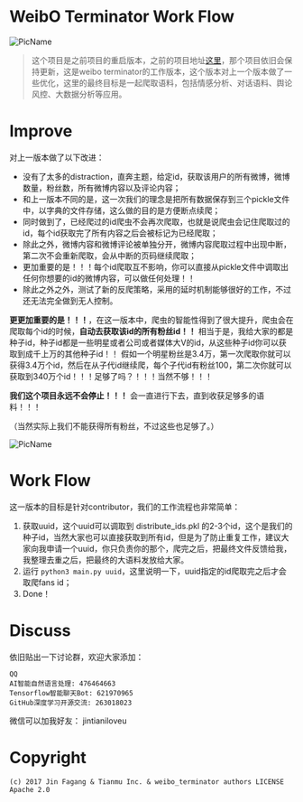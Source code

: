 # WeibO Terminator Work Flow

![PicName](http://ofwzcunzi.bkt.clouddn.com/ScviThBq3lSa8qDk.png)

> 这个项目是之前项目的重启版本，之前的项目地址[这里](https://github.com/jinfagang/weibo_terminater.git)，那个项目依旧会保持更新，这是weibo terminator的工作版本，这个版本对上一个版本做了一些优化，这里的最终目标是一起爬取语料，包括情感分析、对话语料、舆论风控、大数据分析等应用。

# Improve

对上一版本做了以下改进：

* 没有了太多的distraction，直奔主题，给定id，获取该用户的所有微博，微博数量，粉丝数，所有微博内容以及评论内容；
* 和上一版本不同的是，这一次我们的理念是把所有数据保存到三个pickle文件中，以字典的文件存储，这么做的目的是方便断点续爬；
* 同时做到了，已经爬过的id爬虫不会再次爬取，也就是说爬虫会记住爬取过的id，每个id获取完了所有内容之后会被标记为已经爬取；
* 除此之外，微博内容和微博评论被单独分开，微博内容爬取过程中出现中断，第二次不会重新爬取，会从中断的页码继续爬取；
* 更加重要的是！！！每个id爬取互不影响，你可以直接从pickle文件中调取出任何你想要的id的微博内容，可以做任何处理！！
* 除此之外之外，测试了新的反爬策略，采用的延时机制能够很好的工作，不过还无法完全做到无人控制。

**更更加重要的是！！！**，在这一版本中，爬虫的智能性得到了很大提升，爬虫会在爬取每个id的时候，**自动去获取该id的所有粉丝id！！**
相当于是，我给大家的都是种子id，种子id都是一些明星或者公司或者媒体大V的id，从这些种子id你可以获取到成千上万的其他种子id！！
假如一个明星粉丝是3.4万，第一次爬取你就可以获得3.4万个id，然后在从子代id继续爬，每个子代id有粉丝100，第二次你就可以获取到340万个id！！！足够了吗？！！！当然不够！！！

**我们这个项目永远不会停止！！！** 会一直进行下去，直到收获足够多的语料！！！

（当然实际上我们不能获得所有粉丝，不过这些也足够了。）

![PicName](http://ofwzcunzi.bkt.clouddn.com/lqcx6MLSdS8whJVt.png)

# Work Flow

这一版本的目标是针对contributor，我们的工作流程也非常简单：

1. 获取uuid，这个uuid可以调取到 distribute_ids.pkl 的2-3个id，这个是我们的种子id，当然大家也可以直接获取到所有id，但是为了防止重复工作，建议大家向我申请一个uuid，你只负责你的那个，爬完之后，把最终文件反馈给我，我整理去重之后，把最终的大语料发放给大家。
2. 运行 `python3 main.py uuid`，这里说明一下，uuid指定的id爬取完之后才会取爬fans id；
3. Done！

# Discuss

依旧贴出一下讨论群，欢迎大家添加：
```
QQ
AI智能自然语言处理: 476464663
Tensorflow智能聊天Bot: 621970965
GitHub深度学习开源交流: 263018023
```
微信可以加我好友： jintianiloveu

# Copyright

```
(c) 2017 Jin Fagang & Tianmu Inc. & weibo_terminator authors LICENSE Apache 2.0
```
